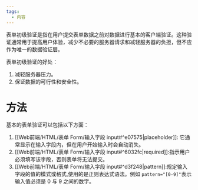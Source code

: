 ```yaml
---
tags:
  - 内容
---
```

表单初级验证是指在用户提交表单数据之前对数据进行基本的客户端验证。这种验证通常用于提高用户体验，减少不必要的服务器请求和减轻服务器的负担，但不应作为唯一的数据验证层。

表单初级验证的好处：
1. 减轻服务器压力。
2. 保证数据的可行性和安全性。

# 方法
基本的表单验证可以包括以下方面：
1. [[Web前端/HTML/表单 Form/输入字段 input#^e07575|placeholder]]: 它通常显示在输入字段内，但在用户开始输入时会自动消失。
2. [[Web前端/HTML/表单 Form/输入字段 input#^6032fc|required]]:指示用户必须填写该字段，否则表单将无法提交。
3. [[Web前端/HTML/表单 Form/输入字段 input#^d3f248|pattern]]:规定输入字段的值的模式或格式,使用的是正则表达式语法。例如 `pattern="[0-9]"`表示输入值必须是 0 与 9 之间的数字。